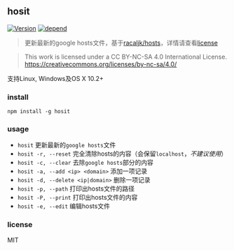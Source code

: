 ## hosit

[![Version](https://img.shields.io/npm/v/hosit.svg "version")](https://www.npmjs.com/package/hosit)
[![depend](https://david-dm.org/lovetingyuan/hosit/status.svg "dependencies")](https://david-dm.org/lovetingyuan/hosit)


>更新最新的google hosts文件，基于[racaljk/hosts](https://github.com/racaljk/hosts)，详情请查看[license](https://github.com/racaljk/hosts#license)

>This work is licensed under a CC BY-NC-SA 4.0 International License. https://creativecommons.org/licenses/by-nc-sa/4.0/

支持Linux, Windows及OS X 10.2+

### install
`npm install -g hosit`

### usage
* `hosit` 更新最新的`google hosts`文件
* `hosit -r, --reset` 完全清除hosts的内容（会保留`localhost`，*不建议使用*）
* `hosit -c, --clear` 去除`google hosts`部分的内容
* `hosit -a, --add <ip> <domain>` 添加一项记录
* `hosit -d, --delete <ip|domain>` 删除一项记录
* `hosit -p, --path` 打印出hosts文件的路径
* `hosit -P, --print` 打印出hosts文件的内容
* `hosit -e, --edit` 编辑hosts文件

### license
MIT

